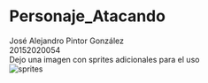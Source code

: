 # Personaje_Atacando
José Alejandro Pintor González  
20152020054  
Dejo una imagen con sprites adicionales para el uso  
![sprites](https://user-images.githubusercontent.com/39816912/46053028-b70f5500-c106-11e8-8955-fdcc6ac4083d.gif)
